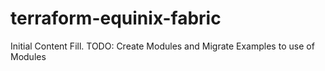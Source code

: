 # terraform-equinix-fabric

Initial Content Fill. TODO: Create Modules and Migrate Examples to use of Modules
